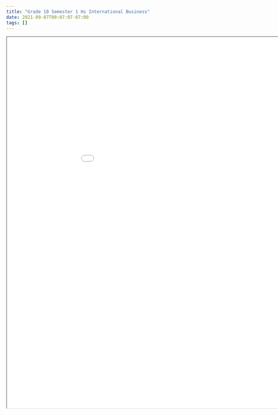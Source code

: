 ```yaml
---
title: "Grade 10 Semester 1 Hs International Business"
date: 2021-09-07T00:07:07-07:00
tags: []
---
```


<iframe src="/pdf/Grade-10/semester-1/hs-international-business.pdf" width="1000px" height="1000px">This browser does not support pdfs</iframe>
